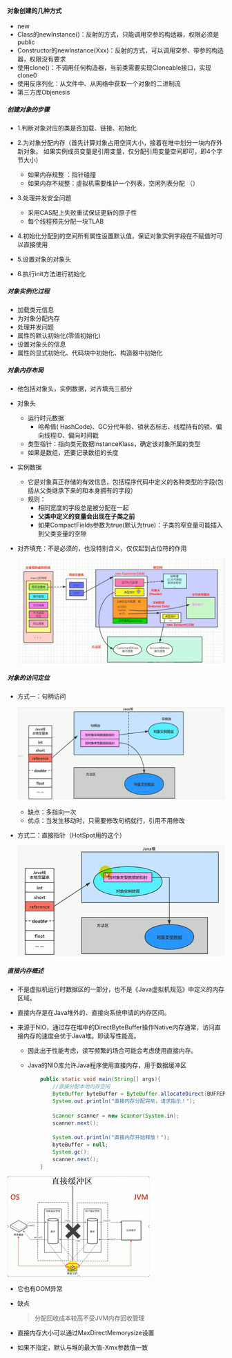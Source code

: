 #### 对象创建的几种方式

* new
* Class的newInstance()：反射的方式，只能调用空参的构适器，权限必须是public
* Constructor的newInstance(Xxx)：反射的方式，可以调用空参、带参的构造器，权限没有要求
* 使用clone()：不调用任何构造器，当前类需要实现Cloneable接口，实现clone0
* 使用反序列化：从文件中、从网络中获取一个对象的二进制流
* 第三方库Objenesis



##### 创建对象的步骤

* 1.判断对象对应的类是否加载、链接、初始化
* 2.为对象分配内存（首先计算对象占用空间大小，接着在堆中划分一块内存外新对象。
  如果实例成员变量是引用变量，仅分配引用变量空间即可，即4个字节大小）
  * 如果内存规整 ：指针碰撞 
  * 如果内存不规整：虚拟机需要维护一个列表，空闲列表分配 （）
  
* 3.处理并发安全问题
  * 采用CAS配上失败重试保证更新的原子性
  * 每个线程预先分配一块TLAB
* 4.初始化分配到的空间所有属性设置默认值，保证对象实例字段在不赋值时可以直接使用
* 5.设置对象的对象头
* 6.执行init方法进行初始化



##### 对象实例化过程

* 加载类元信息 
* 为对象分配内存 
* 处理并发问题  
* 属性的默认初始化(零值初始化)
* 设置对象头的信息  
* 属性的显式初始化、代码块中初始化、构造器中初始化





##### 对象内存布局

* 他包括对象头，实例数据，对齐填充三部分

* 对象头

  * 运行时元数据
    * 哈希值( HashCode)、GC分代年龄、锁状态标志、线程持有的锁、偏向线程ID、偏向时间戳
  * 类型指针：指向类元数据InstanceKlass，确定该对象所属的类型
  * 如果是数组，还要记录数组的长度

* 实例数据

  * 它是对象真正存储的有效信息，包括程序代码中定义的各种类型的字段(包括从父类继承下来的和本身拥有的字段）
  * 规则：
    * 相同宽度的字段总是被分配在一起
    * **父类中定义的变量会出现在子类之前**
    * 如果CompactFields参数为true(默认为true)：子类的窄变量可能插入到父类变量的空隙

* 对齐填充：不是必须的，也没特别含义，仅仅起到占位符的作用

  ![1705319455856](%E5%AF%B9%E8%B1%A1%E5%AE%9E%E4%BE%8B%E5%8C%96.assets/1705319455856.png)





##### 对象的访问定位

* 方式一：句柄访问

  ![1705321736390](%E5%AF%B9%E8%B1%A1%E5%AE%9E%E4%BE%8B%E5%8C%96.assets/1705321736390.png)
  * 缺点：多指向一次
  * 优点：当发生移动时，只需要修改句柄就行，引用不用修改

* 方式二：直接指针（HotSpot用的这个）

  ![1705321789465](%E5%AF%B9%E8%B1%A1%E5%AE%9E%E4%BE%8B%E5%8C%96.assets/1705321789465.png)





##### 直接内存概述

* 不是虚拟机运行时数据区的一部分，也不是《Java虚拟机规范》中定义的内存区域。

* 直接内存是在Java堆外的、直接向系统申请的内存区间。

* 来源于NIO，通过存在堆中的DirectByteBuffer操作Native内存通常，访问直接内存的速度会优于Java堆。即读写性能高。

  * 因此出于性能考虑，读写频繁的场合可能会考虑使用直接内存。

  * Java的NIO库允许Java程序使用直接内存，用于数据缓冲区

    ```JAVA
        public static void main(String[] args){
            //直接分配本地内存空间
            ByteBuffer byteBuffer = ByteBuffer.allocateDirect(BUFFER);
            System.out.println("直接内存分配完毕，请求指示！");
    
            Scanner scanner = new Scanner(System.in);
            scanner.next();
    
            System.out.println("直接内存开始释放！");
            byteBuffer = null;
            System.gc();
            scanner.next();
        }
    ```

    

<img src="%E5%AF%B9%E8%B1%A1%E5%AE%9E%E4%BE%8B%E5%8C%96.assets/1705556863093.png" alt="1705556863093" style="zoom:50%;" />

* 它也有OOM异常

* 缺点

  >分配回收成本较高不受JVM内存回收管理

* 直接内存大小可以通过MaxDirectMemorysize设置
* 如果不指定，默认与堆的最大值-Xmx参数值一致